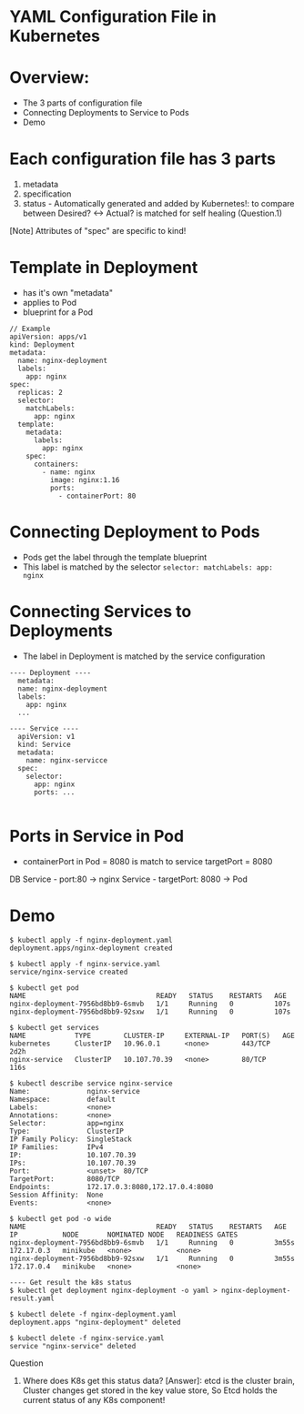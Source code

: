 # YAML Configuration File in Kubernetes

# Overview:
- The 3 parts of configuration file
- Connecting Deployments to Service to Pods
- Demo

# Each configuration file has 3 parts
1) metadata
2) specification
3) status - Automatically generated and added by Kubernetes!: to compare between Desired? <-> Actual? is matched for self healing (Question.1)

[Note] Attributes of "spec" are specific to kind!

# Template in Deployment
- has it's own "metadata"
- applies to Pod
- blueprint for a Pod

```console
// Example
apiVersion: apps/v1
kind: Deployment
metadata:
  name: nginx-deployment
  labels:
    app: nginx
spec:
  replicas: 2
  selector:
    matchLabels:
      app: nginx
  template:
    metadata:
      labels:
        app: nginx
    spec:
      containers:
        - name: nginx
          image: nginx:1.16
          ports:
            - containerPort: 80
```

# Connecting Deployment to Pods
- Pods get the label through the template blueprint
- This label is matched by the selector
  `selector:
    matchLabels:
      app: nginx`

# Connecting Services to Deployments
- The label in Deployment is matched by the service configuration 
```console
---- Deployment ----
  metadata:
  name: nginx-deployment
  labels:
    app: nginx
  ...

---- Service ----
  apiVersion: v1
  kind: Service
  metadata:
    name: nginx-servicce
  spec:
    selector:
      app: nginx
      ports: ...
    
```

# Ports in Service in Pod
- containerPort in Pod = 8080 is match to service targetPort = 8080

DB Service - port:80 -> nginx Service - targetPort: 8080 -> Pod

# Demo
```console
$ kubectl apply -f nginx-deployment.yaml
deployment.apps/nginx-deployment created

$ kubectl apply -f nginx-service.yaml
service/nginx-service created

$ kubectl get pod 
NAME                                READY   STATUS    RESTARTS   AGE
nginx-deployment-7956bd8bb9-6smvb   1/1     Running   0          107s
nginx-deployment-7956bd8bb9-92sxw   1/1     Running   0          107s

$ kubectl get services
NAME            TYPE        CLUSTER-IP     EXTERNAL-IP   PORT(S)   AGE
kubernetes      ClusterIP   10.96.0.1      <none>        443/TCP   2d2h
nginx-service   ClusterIP   10.107.70.39   <none>        80/TCP    116s

$ kubectl describe service nginx-service
Name:              nginx-service
Namespace:         default
Labels:            <none>
Annotations:       <none>
Selector:          app=nginx
Type:              ClusterIP
IP Family Policy:  SingleStack
IP Families:       IPv4
IP:                10.107.70.39
IPs:               10.107.70.39
Port:              <unset>  80/TCP
TargetPort:        8080/TCP
Endpoints:         172.17.0.3:8080,172.17.0.4:8080
Session Affinity:  None
Events:            <none>

$ kubectl get pod -o wide
NAME                                READY   STATUS    RESTARTS   AGE     IP           NODE       NOMINATED NODE   READINESS GATES
nginx-deployment-7956bd8bb9-6smvb   1/1     Running   0          3m55s   172.17.0.3   minikube   <none>           <none>
nginx-deployment-7956bd8bb9-92sxw   1/1     Running   0          3m55s   172.17.0.4   minikube   <none>           <none>

---- Get result the k8s status
$ kubectl get deployment nginx-deployment -o yaml > nginx-deployment-result.yaml

$ kubectl delete -f nginx-deployment.yaml
deployment.apps "nginx-deployment" deleted

$ kubectl delete -f nginx-service.yaml
service "nginx-service" deleted
```

Question
1) Where does K8s get this status data?
[Answer]: etcd is the cluster brain, Cluster changes get stored in the key value store, So Etcd holds the current status of any K8s component!
   